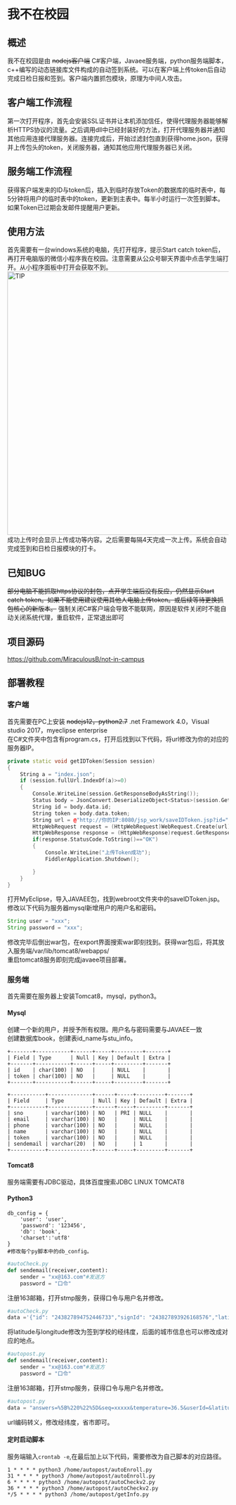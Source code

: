 # 我不在校园

## 概述  
我不在校园是由 ~~nodejs客户端~~ C#客户端，Javaee服务端，python服务端脚本，c++编写的动态链接库文件构成的自动签到系统。可以在客户端上传token后自动完成日检日报和签到。客户端内置抓包模块，原理为中间人攻击。  

## 客户端工作流程  
第一次打开程序，首先会安装SSL证书并让本机添加信任，使得代理服务器能够解析HTTPS协议的流量。之后调用dll中已经封装好的方法，打开代理服务器并通知其他应用连接代理服务器。连接完成后，开始过滤封包直到获得home.json，获得并上传包头的token，关闭服务器，通知其他应用代理服务器已关闭。  

## 服务端工作流程  
获得客户端发来的ID与token后，插入到临时存放Token的数据库的临时表中，每5分钟将用户的临时表中的token，更新到主表中。每半小时运行一次签到脚本。如果Token已过期会发邮件提醒用户更新。  

## 使用方法  
首先需要有一台windows系统的电脑，先打开程序，提示Start catch token后，再打开电脑版的微信小程序我在校园。注意需要从公众号聊天界面中点击学生端打开。从小程序面板中打开会获取不到。  
<img src="https://s3.ax1x.com/2020/11/11/Bv6qv8.png" alt="TIP" width="600" align="bottom" />  
成功上传时会显示上传成功等内容。之后需要每隔4天完成一次上传。系统会自动完成签到和日检日报模块的打卡。  

## 已知BUG  
~~部分电脑不能抓取https协议的封包，点开学生端后没有反应，仍然显示Start catch token。如果不能使用建议使用其他人电脑上传token。或后续等待更换抓包核心的新版本。~~
强制关闭C#客户端会导致不能联网，原因是软件关闭时不能自动关闭系统代理，重启软件，正常退出即可

## 项目源码
https://github.com/MiraculousB/not-in-campus

## 部署教程  

### 客户端
首先需要在PC上安装 ~~nodejs12，python2.7~~ .net Framework 4.0，Visual studio 2017，myeclipse enterprise  
在C#文件夹中包含有program.cs，打开后找到以下代码，将url修改为你的对应的服务器IP。  
```C++
private static void getIDToken(Session session)
{
    String a = "index.json";
    if (session.fullUrl.IndexOf(a)>=0)
    {
        Console.WriteLine(session.GetResponseBodyAsString());
        Status body = JsonConvert.DeserializeObject<Status>(session.GetResponseBodyAsString());
        String id = body.data.id;
        String token = body.data.token;
        String url = @"http://你的IP:8080/jsp_work/saveIDToken.jsp?id="+id+@"&token="+token;
        HttpWebRequest request = (HttpWebRequest)WebRequest.Create(url);
        HttpWebResponse response = (HttpWebResponse)request.GetResponse();
        if(response.StatusCode.ToString()=="OK")
        {
            Console.WriteLine("上传Token成功");
            FiddlerApplication.Shutdown();

        }
    }
}
```
打开MyEclipse，导入JAVAEE包，找到webroot文件夹中的saveIDToken.jsp。修改以下代码为服务器mysql新增用户的用户名和密码。
```java
String user = "xxx";
String password = "xxx";
```
修改完毕后倒出war包，在export界面搜索war即刻找到。获得war包后，将其放入服务端/var/lib/tomcat8/webapps/  
重启tomcat8服务即刻完成javaee项目部署。


### 服务端
首先需要在服务器上安装Tomcat8，mysql，python3。
#### Mysql  
创建一个新的用户，并授予所有权限。用户名与密码需要与JAVAEE一致  
创建数据库book，创建表id_name与stu_info。  
```
+-------+-----------+------+-----+---------+-------+
| Field | Type      | Null | Key | Default | Extra |
+-------+-----------+------+-----+---------+-------+
| id    | char(100) | NO   |     | NULL    |       |
| token | char(100) | NO   |     | NULL    |       |
+-------+-----------+------+-----+---------+-------+
```
```
+-----------+--------------+------+-----+---------+-------+
| Field     | Type         | Null | Key | Default | Extra |
+-----------+--------------+------+-----+---------+-------+
| sno       | varchar(100) | NO   | PRI | NULL    |       |
| email     | varchar(100) | NO   |     | NULL    |       |
| phone     | varchar(100) | NO   |     | NULL    |       |
| name      | varchar(100) | NO   |     | NULL    |       |
| token     | varchar(100) | NO   |     | NULL    |       |
| sendemail | varchar(20)  | NO   |     | 1       |       |
+-----------+--------------+------+-----+---------+-------+
```
#### Tomcat8
服务端需要有JDBC驱动，具体百度搜索JDBC LINUX TOMCAT8
#### Python3  
```
db_config = {
    'user': 'user',
    'password': '123456',
    'db': 'book',
    'charset':'utf8'
}
#修改每个py脚本中的db_config。
```

```python
#autoCheck.py
def sendemail(receiver,content):
    sender = "xx@163.com"#发送方
    password = "口令"
```
注册163邮箱，打开stmp服务，获得口令与用户名并修改。
```python
#autoCheck.py
data ='{"id": "243827894752446733","signId": "243827893926168576","latitude": 23.090164,"longitude": 113.354053,"country": "中国","province": "广东省","city": "广州市","district": "海珠区","township": "官洲街道"}'
```
将latitude与longitude修改为签到学校的经纬度，后面的城市信息也可以修改成对应的地点。

```python
#autopost.py
def sendemail(receiver,content):
    sender = "xx@163.com"#发送方
    password = "口令"
```
注册163邮箱，打开stmp服务，获得口令与用户名并修改。
```python
#autopost.py
data = "answers=%5B%220%22%5D&seq=xxxxx&temperature=36.5&userId=&latitude=23.090164&longitude=113.354053&country=%E4%B8%AD%E5%9B%BD&city=%E5%B9%BF%E5%B7%9E%E5%B8%82&district=%E6%B5%B7%E7%8F%A0%E5%8C%BA&province=%E5%B9%BF%E4%B8%9C%E7%9C%81&township=%E6%B1%9F%E6%B5%B7%E8%A1%97%E9%81%93&street=%E4%B8%8A%E5%86%B2%E4%B8%AD%E7%BA%A6%E6%96%B0%E8%A1%97%E4%B8%80%E5%B7%B7&myArea="
```
url编码转义，修改经纬度，省市即可。
#### 定时启动脚本
服务端输入`crontab -e`,在最后加上以下代码，需要修改为自己脚本的对应路径。
```
1 * * * * python3 /home/autopost/autoEnroll.py
31 * * * * python3 /home/autopost/autoEnroll.py
6 * * * * python3 /home/autopost/autoCheckv2.py
36 * * * * python3 /home/autopost/autoCheckv2.py
*/5 * * * * python3 /home/autopost/getInfo.py
```
